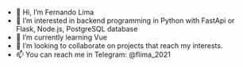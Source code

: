 - 👋 Hi, I’m Fernando Lima
- 👀 I’m interested in backend programming in Python with FastApi or Flask, Node.js, PostgreSQL database
- 🌱 I’m currently learning Vue
- 💞️ I’m looking to collaborate on projects that reach my interests.
- 📫 You can reach me in Telegram: @flima_2021

<!---
f-lima-vf/f-lima-vf is a ✨ special ✨ repository because its `README.md` (this file) appears on your GitHub profile.
You can click the Preview link to take a look at your changes.
--->
